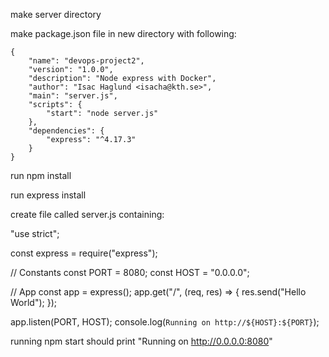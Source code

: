 make server directory 

make package.json file in new directory with following: 

```
{
    "name": "devops-project2",
    "version": "1.0.0",
    "description": "Node express with Docker",
    "author": "Isac Haglund <isacha@kth.se>",
    "main": "server.js",
    "scripts": {
        "start": "node server.js"
    },
    "dependencies": {
        "express": "^4.17.3"
    }
}

```


run npm install 

run express install 

create file called server.js containing: 

"use strict";

const express = require("express");

// Constants
const PORT = 8080;
const HOST = "0.0.0.0";

// App
const app = express();
app.get("/", (req, res) => {
  res.send("Hello World");
});

app.listen(PORT, HOST);
console.log(`Running on http://${HOST}:${PORT}`);


running npm start should print "Running on http://0.0.0.0:8080"
